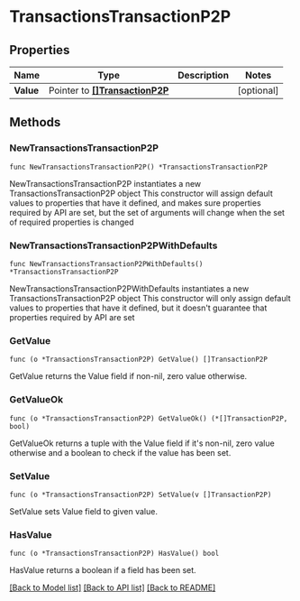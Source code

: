 # TransactionsTransactionP2P

## Properties

Name | Type | Description | Notes
------------ | ------------- | ------------- | -------------
**Value** | Pointer to [**[]TransactionP2P**](TransactionP2P.md) |  | [optional] 

## Methods

### NewTransactionsTransactionP2P

`func NewTransactionsTransactionP2P() *TransactionsTransactionP2P`

NewTransactionsTransactionP2P instantiates a new TransactionsTransactionP2P object
This constructor will assign default values to properties that have it defined,
and makes sure properties required by API are set, but the set of arguments
will change when the set of required properties is changed

### NewTransactionsTransactionP2PWithDefaults

`func NewTransactionsTransactionP2PWithDefaults() *TransactionsTransactionP2P`

NewTransactionsTransactionP2PWithDefaults instantiates a new TransactionsTransactionP2P object
This constructor will only assign default values to properties that have it defined,
but it doesn't guarantee that properties required by API are set

### GetValue

`func (o *TransactionsTransactionP2P) GetValue() []TransactionP2P`

GetValue returns the Value field if non-nil, zero value otherwise.

### GetValueOk

`func (o *TransactionsTransactionP2P) GetValueOk() (*[]TransactionP2P, bool)`

GetValueOk returns a tuple with the Value field if it's non-nil, zero value otherwise
and a boolean to check if the value has been set.

### SetValue

`func (o *TransactionsTransactionP2P) SetValue(v []TransactionP2P)`

SetValue sets Value field to given value.

### HasValue

`func (o *TransactionsTransactionP2P) HasValue() bool`

HasValue returns a boolean if a field has been set.


[[Back to Model list]](../README.md#documentation-for-models) [[Back to API list]](../README.md#documentation-for-api-endpoints) [[Back to README]](../README.md)


